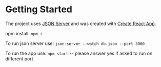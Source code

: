 # Getting Started

The project uses [JSON Server](https://github.com/typicode/json-server) and was created with [Create React App](https://github.com/facebook/create-react-app).

npm install:
`npm i`

To run json server use:
`json-server --watch db.json --port 3000`

To run the app use:
`npm start` -- please answer yes if asked to run on different port
